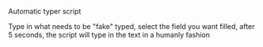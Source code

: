 Automatic typer script

Type in what needs to be "fake" typed, select the field you want filled, after 5 seconds, the script will type in the text in a humanly fashion
